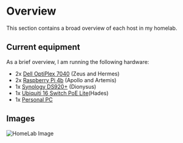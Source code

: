# Overview

This section contains a broad overview of each host in my homelab.

## Current equipment

As a brief overview, I am running the following hardware:

- 2x [Dell OptiPlex 7040](optiplex7040.md) (Zeus and Hermes)
- 2x [Raspberry Pi 4b](raspi.md) (Apollo and Artemis)
- 1x [Synology DS920+](ds920plus.md) (Dionysus)
- 1x [Ubiquiti 16 Switch PoE Lite](switch.md)(Hades)
- 1x [Personal PC](pc.md)

## Images

![HomeLab Image](https://cdn.discordapp.com/attachments/724241333501558875/859925687623090176/20210630_233149.jpg)
